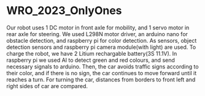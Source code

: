 # WRO_2023_OnlyOnes

Our robot uses 1 DC motor in front axle for mobility, and 1 servo motor in rear axle for steering. We used L298N motor driver, an arduino nano for obstacle detection, and raspberry pi for color detection. As sensors, object detection sensors and raspberry pi camera module(with light) are used. To charge the robot, we have 2 Litium rechargable battery(3S 11.1V).
In raspberry pi we used AI to detect green and red colours, and send necessary signals to arduino. Then, the car avoids traffic signs according to their color, and if there is no sign, the car continues to move forward until it reaches a turn. For turning the car, distances from borders to front left and right sides of car are compared.
